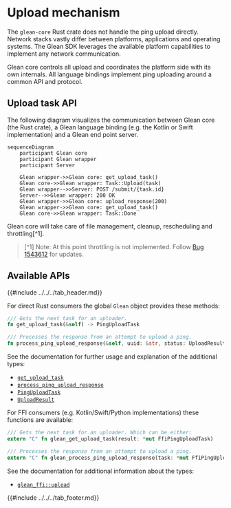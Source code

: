 # Upload mechanism

The `glean-core` Rust crate does not handle the ping upload directly.
Network stacks vastly differ between platforms, applications and operating systems.
The Glean SDK leverages the available platform capabilities to implement any network communication.

Glean core controls all upload and coordinates the platform side with its own internals.
All language bindings implement ping uploading around a common API and protocol.

## Upload task API

The following diagram visualizes the communication between Glean core (the Rust crate),
a Glean language binding (e.g. the Kotlin or Swift implementation) and a Glean end point server.

```mermaid
sequenceDiagram
    participant Glean core
    participant Glean wrapper
    participant Server

    Glean wrapper->>Glean core: get_upload_task()
    Glean core->>Glean wrapper: Task::Upload(task)
    Glean wrapper-->>Server: POST /submit/{task.id}
    Server-->>Glean wrapper: 200 OK
    Glean wrapper->>Glean core: upload_response(200)
    Glean wrapper->>Glean core: get_upload_task()
    Glean core->>Glean wrapper: Task::Done
```

Glean core will take care of file management, cleanup, rescheduling and throttling[^1].

> [^1] Note: At this point throttling is not implemented. Follow [Bug 1543612](https://bugzilla.mozilla.org/show_bug.cgi?id=1543612) for updates.

## Available APIs

{{#include ../../../tab_header.md}}

<div data-lang="Rust" class="tab">

For direct Rust consumers the global `Glean` object provides these methods:

```rust
/// Gets the next task for an uploader.
fn get_upload_task(&self) -> PingUploadTask

/// Processes the response from an attempt to upload a ping.
fn process_ping_upload_response(&self, uuid: &str, status: UploadResult)
```

See the documentation for further usage and explanation of the additional types:

* [`get_upload_task`](../../../../docs/glean_core/struct.Glean.html#method.get_upload_task)
* [`process_ping_upload_response`](../../../../docs/glean_core/struct.Glean.html#method.process_ping_upload_response)
* [`PingUploadTask`](../../../../docs/glean_core/upload/enum.PingUploadTask.html)
* [`UploadResult`](../../../../docs/glean_core/upload/enum.UploadResult.html)

</div>

<div data-lang="FFI" class="tab">

For FFI consumers (e.g. Kotlin/Swift/Python implementations) these functions are available:

```rust
/// Gets the next task for an uploader. Which can be either:
extern "C" fn glean_get_upload_task(result: *mut FfiPingUploadTask)

/// Processes the response from an attempt to upload a ping.
extern "C" fn glean_process_ping_upload_response(task: *mut FfiPingUploadTask, status: u32)
```

See the documentation for additional information about the types:

* [`glean_ffi::upload`](../../../../docs/glean_ffi/upload/index.html)

</div>

{{#include ../../../tab_footer.md}}
